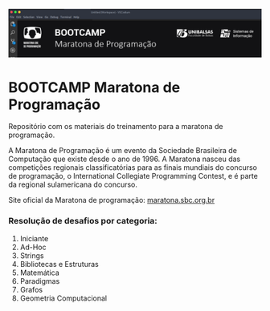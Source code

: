 ![Maratona de Programação](https://github.com/brunoalvesmo/bootcamp-maratona-de-programacao/blob/main/assets/images/banner_bootcamp.png)
# BOOTCAMP Maratona de Programação
Repositório com os materiais do treinamento para a maratona de programação.

A Maratona de Programação é um evento da Sociedade Brasileira de Computação que existe desde o ano de 1996. A Maratona nasceu das competições regionais classificatórias para as finais mundiais do concurso de programação, o International Collegiate Programming Contest, e é parte da regional sulamericana do concurso. 

Site oficial da Maratona  de programação: [maratona.sbc.org.br](Site%20oficial%20da%20Maratona%20%20de%20programa%C3%A7%C3%A3o:%20https://maratona.sbc.org.br/)


### Resolução de desafios por categoria: 

 1. Iniciante 
 2. Ad-Hoc 
 3. Strings 
 4. Bibliotecas e Estruturas 
 5. Matemática
 6. Paradigmas 
 7. Grafos 
 8. Geometria Computacional